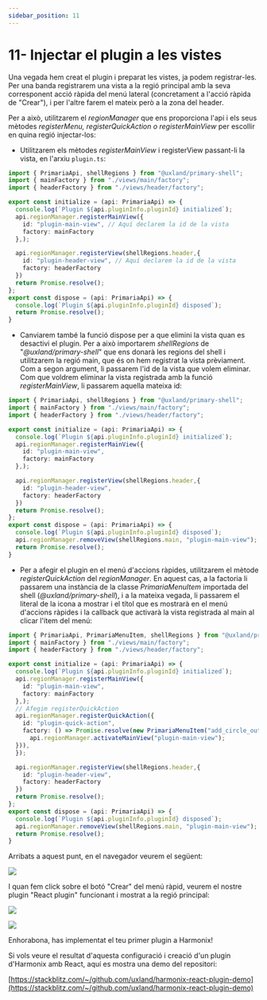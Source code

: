 ```yaml
---
sidebar_position: 11
---
```


# 11- Injectar el plugin a les vistes

Una vegada hem creat el plugin i preparat les vistes, ja podem registrar-les. Per una banda registrarem una vista a la regió principal amb la seva corresponent acció ràpida del menú lateral (concretament a l'acció ràpida de "Crear"), i per l'altre farem el mateix però a la zona del header.

Per a això, utilitzarem el _regionManager_ que ens proporciona l'api i els seus mètodes _registerMenu, registerQuickAction o registerMainView_ per escollir en quina regió injectar-los:

  

*   Utilitzarem els mètodes _registerMainView_ i registerView passant-li la vista, en l'arxiu `plugin.ts`:

  

```typescript
import { PrimariaApi, shellRegions } from "@uxland/primary-shell";
import { mainFactory } from "./views/main/factory";
import { headerFactory } from "./views/header/factory";

export const initialize = (api: PrimariaApi) => {
  console.log(`Plugin ${api.pluginInfo.pluginId} initialized`);
  api.regionManager.registerMainView({
    id: "plugin-main-view", // Aquí declarem la id de la vista
    factory: mainFactory
  },);

  api.regionManager.registerView(shellRegions.header,{
    id: "plugin-header-view", // Aquí declarem la id de la vista
    factory: headerFactory
  })
  return Promise.resolve();
};
export const dispose = (api: PrimariaApi) => {
  console.log(`Plugin ${api.pluginInfo.pluginId} disposed`);
  return Promise.resolve();
}
```

  

*   Canviarem també la funció dispose per a que elimini la vista quan es desactivi el plugin. Per a això importarem _shellRegions_ de "_@uxland/primary-shell_" que ens donarà les regions del shell i utilitzarem la regió main, que és on hem registrat la vista prèviament. Com a segon argument, li passarem l'id de la vista que volem eliminar. Com que voldrem eliminar la vista registrada amb la funció _registerMainView_, li passarem aquella mateixa id:

  

```typescript
import { PrimariaApi, shellRegions } from "@uxland/primary-shell";
import { mainFactory } from "./views/main/factory";
import { headerFactory } from "./views/header/factory";

export const initialize = (api: PrimariaApi) => {
  console.log(`Plugin ${api.pluginInfo.pluginId} initialized`);
  api.regionManager.registerMainView({
    id: "plugin-main-view",
    factory: mainFactory
  },);

  api.regionManager.registerView(shellRegions.header,{
    id: "plugin-header-view",
    factory: headerFactory
  })
  return Promise.resolve();
};
export const dispose = (api: PrimariaApi) => {
  console.log(`Plugin ${api.pluginInfo.pluginId} disposed`);
  api.regionManager.removeView(shellRegions.main, "plugin-main-view"); //Aquí utilitzarem la id de la vista del main que volem eliminar
  return Promise.resolve();
}
```

  

*   Per a afegir el plugin en el menú d'accions ràpides, utilitzarem el mètode _registerQuickAction_ del _regionManager_. En aquest cas, a la factoria li passarem una instància de la classe _PrimariaMenuItem_ importada del shell (_@uxland/primary-shell_), i a la mateixa vegada, li passarem el literal de la icona a mostrar i el títol que es mostrarà en el menú d'accions ràpides i la callback que activarà la vista registrada al main al clicar l'ítem del menú:

  

```typescript
import { PrimariaApi, PrimariaMenuItem, shellRegions } from "@uxland/primary-shell";
import { mainFactory } from "./views/main/factory";
import { headerFactory } from "./views/header/factory";

export const initialize = (api: PrimariaApi) => {
  console.log(`Plugin ${api.pluginInfo.pluginId} initialized`);
  api.regionManager.registerMainView({
    id: "plugin-main-view",
    factory: mainFactory
  },);
  // Afegim registerQuickAction
  api.regionManager.registerQuickAction({
    id: "plugin-quick-action",
    factory: () => Promise.resolve(new PrimariaMenuItem("add_circle_outline", "React plugin", () => {
      api.regionManager.activateMainView("plugin-main-view");
  })),
  });

  api.regionManager.registerView(shellRegions.header,{
    id: "plugin-header-view",
    factory: headerFactory
  })
  return Promise.resolve();
};
export const dispose = (api: PrimariaApi) => {
  console.log(`Plugin ${api.pluginInfo.pluginId} disposed`);
  api.regionManager.removeView(shellRegions.main, "plugin-main-view"); //Aquí utilitzarem la id de la vista del main que volem eliminar
  return Promise.resolve();
}
```

  

Arribats a aquest punt, en el navegador veurem el següent:

![](https://t9012015559.p.clickup-attachments.com/t9012015559/eba6fa91-d203-4b78-ad34-86c181e3a068/image.png)

  

I quan fem click sobre el botó "Crear" del menú ràpid, veurem el nostre plugin "React plugin" funcionant i mostrat a la regió principal:

![](https://t9012015559.p.clickup-attachments.com/t9012015559/878b26a8-be82-4d55-a775-e9270fa7861d/image.png)

![](https://t9012015559.p.clickup-attachments.com/t9012015559/9bd3ad34-3993-4913-abd0-3d3e619e0522/image.png)

  

Enhorabona, has implementat el teu primer plugin a Harmonix!

Si vols veure el resultat d'aquesta configuració i creació d'un plugin d'Harmonix amb React, aquí es mostra una demo del repositori:

[https://stackblitz.com/~/github.com/uxland/harmonix-react-plugin-demo](https://stackblitz.com/~/github.com/uxland/harmonix-react-plugin-demo)